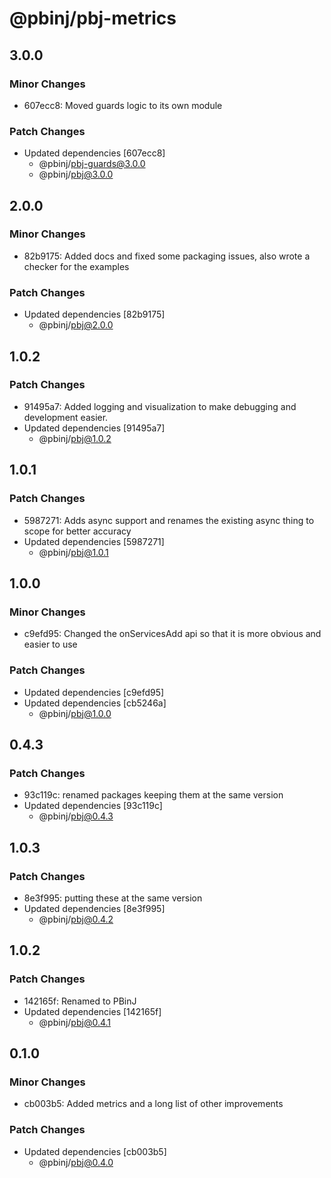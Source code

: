 # @pbinj/pbj-metrics

## 3.0.0

### Minor Changes

- 607ecc8: Moved guards logic to its own module

### Patch Changes

- Updated dependencies [607ecc8]
  - @pbinj/pbj-guards@3.0.0
  - @pbinj/pbj@3.0.0

## 2.0.0

### Minor Changes

- 82b9175: Added docs and fixed some packaging issues, also wrote a checker for the examples

### Patch Changes

- Updated dependencies [82b9175]
  - @pbinj/pbj@2.0.0

## 1.0.2

### Patch Changes

- 91495a7: Added logging and visualization to make debugging and development easier.
- Updated dependencies [91495a7]
  - @pbinj/pbj@1.0.2

## 1.0.1

### Patch Changes

- 5987271: Adds async support and renames the existing async thing to scope for better accuracy
- Updated dependencies [5987271]
  - @pbinj/pbj@1.0.1

## 1.0.0

### Minor Changes

- c9efd95: Changed the onServicesAdd api so that it is more obvious and easier to use

### Patch Changes

- Updated dependencies [c9efd95]
- Updated dependencies [cb5246a]
  - @pbinj/pbj@1.0.0

## 0.4.3

### Patch Changes

- 93c119c: renamed packages keeping them at the same version
- Updated dependencies [93c119c]
  - @pbinj/pbj@0.4.3

## 1.0.3

### Patch Changes

- 8e3f995: putting these at the same version
- Updated dependencies [8e3f995]
  - @pbinj/pbj@0.4.2

## 1.0.2

### Patch Changes

- 142165f: Renamed to PBinJ
- Updated dependencies [142165f]
  - @pbinj/pbj@0.4.1

## 0.1.0

### Minor Changes

- cb003b5: Added metrics and a long list of other improvements

### Patch Changes

- Updated dependencies [cb003b5]
  - @pbinj/pbj@0.4.0
